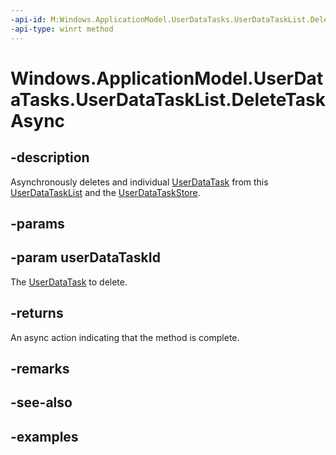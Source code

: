 ```yaml
---
-api-id: M:Windows.ApplicationModel.UserDataTasks.UserDataTaskList.DeleteTaskAsync(System.String)
-api-type: winrt method
---
```


<!-- Method syntax.
public IAsyncAction UserDataTaskList.DeleteTaskAsync(String userDataTaskId)
-->

# Windows.ApplicationModel.UserDataTasks.UserDataTaskList.DeleteTaskAsync

## -description
Asynchronously deletes and individual [UserDataTask](userdatatask.md) from this [UserDataTaskList](userdatatasklist.md) and the [UserDataTaskStore](userdatataskstore.md).
## -params

## -param userDataTaskId
The [UserDataTask](userdatatask.md) to delete.

## -returns
An async action indicating that the method is complete.

## -remarks

## -see-also

## -examples
